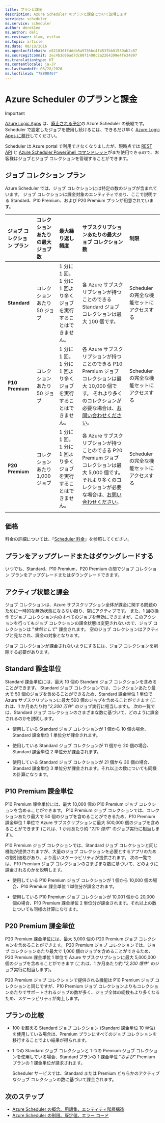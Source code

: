 ```yaml
---
title: プランと課金
description: Azure Scheduler のプランと課金について説明します
services: scheduler
ms.service: scheduler
author: derek1ee
ms.author: deli
ms.reviewer: klam, estfan
ms.topic: article
ms.date: 08/18/2016
ms.openlocfilehash: e821036ff4ddb5a9786bc4f4537bb81539ab2c87
ms.sourcegitcommit: 2ec4b3d0bad7dc0071400c2a2264399e4fe34897
ms.translationtype: HT
ms.contentlocale: ja-JP
ms.lasthandoff: 03/28/2020
ms.locfileid: "78898467"
---
```

# <a name="plans-and-billing-for-azure-scheduler"></a>Azure Scheduler のプランと課金

> [!IMPORTANT]
> [Azure Logic Apps](../logic-apps/logic-apps-overview.md) は、[廃止される予定](../scheduler/migrate-from-scheduler-to-logic-apps.md#retire-date)の Azure Scheduler の後継です。 Scheduler で設定したジョブを使用し続けるには、できるだけ早く [Azure Logic Apps に移行](../scheduler/migrate-from-scheduler-to-logic-apps.md)してください。 
>
> Scheduler は Azure portal で利用できなくなりましたが、現時点では [REST API](/rest/api/scheduler) と [Azure Scheduler PowerShell コマンドレット](scheduler-powershell-reference.md)がまだ使用できるので、お客様はジョブとジョブ コレクションを管理することができます。

## <a name="job-collection-plans"></a>ジョブ コレクション プラン

Azure Scheduler では、ジョブ コレクションには特定の数のジョブが含まれています。 ジョブ コレクションは課金対象のエンティティであり、ここで説明する Standard、P10 Premium、および P20 Premium プランが用意されています。 

| ジョブ コレクション プラン | コレクションあたりの最大ジョブ数 | 最大繰り返し頻度 | サブスクリプションあたりの最大ジョブ コレクション数 | 制限 | 
|:--- |:--- |:--- |:--- |:--- |
| **Standard** | コレクションあたり 50 ジョブ | 1 分に 1 回。 1 分に 1 回より多くジョブを実行することはできません。 | 各 Azure サブスクリプションが持つことのできる Standard ジョブ コレクションは最大 100 個です。 | Scheduler の完全な機能セットにアクセスする | 
| **P10 Premium** | コレクションあたり 50 ジョブ | 1 分に 1 回。 1 分に 1 回より多くジョブを実行することはできません。 | 各 Azure サブスクリプションが持つことのできる P10 Premium ジョブ コレクションは最大 10,000 個です。 それより多くのコレクションが必要な場合は、<a href="mailto:wapteams@microsoft.com">お問い合わせください</a>。 | Scheduler の完全な機能セットにアクセスする |
| **P20 Premium** | コレクションあたり 1,000 ジョブ | 1 分に 1 回。 1 分に 1 回より多くジョブを実行することはできません。 | 各 Azure サブスクリプションが持つことのできる P20 Premium ジョブ コレクションは最大 5,000 個です。 それより多くのコレクションが必要な場合は、<a href="mailto:wapteams@microsoft.com">お問い合わせください</a>。 | Scheduler の完全な機能セットにアクセスする |
|||||| 

## <a name="pricing"></a>価格

料金の詳細については、「[Scheduler 料金](https://azure.microsoft.com/pricing/details/scheduler/)」を参照してください。

## <a name="upgrade-or-downgrade-plans"></a>プランをアップグレードまたはダウングレードする

いつでも、Standard、P10 Premium、P20 Premium の間でジョブ コレクション プランをアップグレードまたはダウングレードできます。

## <a name="active-status-and-billing"></a>アクティブ状態と課金

ジョブ コレクションは、Azure サブスクリプション全体が課金に関する問題のために一時的な無効状態にならない限り、常にアクティブです。 また、1 回の操作でジョブ コレクション内のすべてのジョブを無効にできますが、このアクションを行ってもジョブ コレクションの課金状態は変更されないので、ジョブ コレクションは "*依然として*" 課金されます。 空のジョブ コレクションはアクティブと見なされ、課金の対象となります。

ジョブ コレクションが課金されないようにするには、ジョブ コレクションを削除する必要があります。

## <a name="standard-billable-units"></a>Standard 課金単位

Standard 課金単位には、最大 10 個の Standard ジョブ コレクションを含めることができます。 Standard ジョブ コレクションでは、コレクションあたり最大で 50 個のジョブを含めることができるため、Standard 課金単位 1 単位で Azure サブスクリプションに最大 500 個のジョブを含めることができます (これは、1 か月あたり約 "*2,200 万件*" のジョブ実行に相当します)。 次の一覧では、Standard ジョブ コレクションのさまざまな数に基づいて、どのように課金されるのかを説明します。

* 使用している Standard ジョブ コレクションが 1 個から 10 個の場合、Standard 課金単位 1 単位分が課金されます。 

* 使用している Standard ジョブ コレクションが 11 個から 20 個の場合、Standard 課金単位 2 単位分が課金されます。 

* 使用している Standard ジョブ コレクションが 21 個から 30 個の場合、Standard 課金単位 3 単位分が課金されます。それ以上の数についても同様の計算になります。

## <a name="p10-premium-billable-units"></a>P10 Premium 課金単位

P10 Premium 課金単位には、最大 10,000 個の P10 Premium ジョブ コレクションを含めることができます。 P10 Premium ジョブ コレクションでは、コレクションあたり最大で 50 個のジョブを含めることができるため、P10 Premium 課金単位 1 単位で Azure サブスクリプションに最大 500,000 個のジョブを含めることができます (これは、1 か月あたり約 "*220 億件*" のジョブ実行に相当します)。 

P10 Premium ジョブ コレクションでは、Standard ジョブ コレクションと同じ機能が提供されますが、大量のジョブ コレクションを必要とするアプリのための割引価格があり、より高いスケーラビリティが提供されます。 次の一覧では、P10 Premium ジョブ コレクションのさまざまな数に基づいて、どのように課金されるのかを説明します。

* 使用している P10 Premium ジョブ コレクションが 1 個から 10,000 個の場合、P10 Premium 課金単位 1 単位分が課金されます。 

* 使用している P10 Premium ジョブ コレクションが 10,001 個から 20,000 個の場合、P10 Premium 課金単位 2 単位分が課金されます。それ以上の数についても同様の計算になります。

## <a name="p20-premium-billable-units"></a>P20 Premium 課金単位

P20 Premium 課金単位には、最大 5,000 個の P20 Premium ジョブ コレクションを含めることができます。 P20 Premium ジョブ コレクションでは、ジョブ コレクションあたり最大で 1,000 個のジョブを含めることができるため、P20 Premium 課金単位 1 単位で Azure サブスクリプションに最大 5,000,000 個のジョブを含めることができます (これは、1 か月あたり約 "*2,200 億件*" のジョブ実行に相当します)。

P20 Premium ジョブ コレクションで提供される機能は P10 Premium ジョブ コレクションと同じですが、P10 Premium ジョブ コレクションよりもコレクションあたりでサポートされるジョブの数が多く、ジョブ全体の総数もより多くなるため、スケーラビリティが向上します。

## <a name="plan-comparison"></a>プランの比較

* 100 を超える Standard ジョブ コレクション (Standard 課金単位 10 単位) を使用している場合は、Premium プランにすべてのジョブ コレクションを移行することでよい結果が得られます。

* 1 つの Standard ジョブ コレクションと 1 つの Premium ジョブ コレクションを使用している場合、Standard プランの 1 課金単位 "*および*" Premium プランの 1 課金単位が請求されます。

  Scheduler サービスでは、Standard または Premium どちらかのアクティブなジョブ コレクションの数に基づいて課金されます。

## <a name="next-steps"></a>次のステップ

* [Azure Scheduler の概念、用語集、エンティティ階層構造](scheduler-concepts-terms.md)
* [Azure Scheduler の制限、既定値、エラー コード](scheduler-limits-defaults-errors.md)